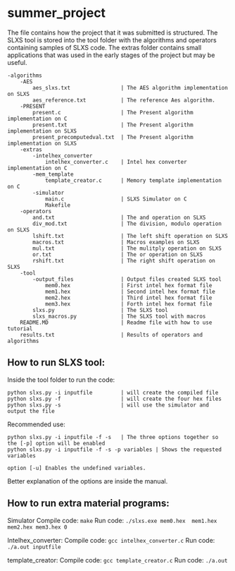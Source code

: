 # summer_project

The file contains how the project that it was submitted is structured. The SLXS tool is stored 
into the tool folder with the algorithms and operators containing samples of SLXS code. The extras
folder contains small applications that was used in the early stages of the project but may be useful.

```
-algorithms
    -AES
        aes_slxs.txt                | The AES algorithm implementation on SLXS
        aes_reference.txt           | The reference Aes algorithm.
    -PRESENT
        present.c                   | The Present algorithm implementation on C     
        present.txt                 | The Present algorithm implementation on SLXS
        present_precomputedval.txt  | The Present algorithm implementation on SLXS
    -extras
        -intelhex_converter                      
            intelhex_converter.c    | Intel hex converter implementation on C
        -mem_template
            template_creator.c      | Memory template implementation on C
        -simulator
            main.c                  | SLXS Simulator on C
            Makefile
    -operators
        and.txt                     | The and operation on SLXS
        div_mod.txt                 | The division, modulo operation on SLXS
        lshift.txt                  | The left shift operation on SLXS
        macros.txt                  | Macros examples on SLXS
        mul.txt                     | The mulitply operation on SLXS
        or.txt                      | The or operation on SLXS
        rshift.txt                  | The right shift operation on SLXS
    -tool
        -output_files               | Output files created SLXS tool 
            mem0.hex                | First intel hex format file
            mem1.hex                | Second intel hex format file
            mem2.hex                | Third intel hex format file 
            mem3.hex                | Forth intel hex format file
        slxs.py                     | The SLXS tool 
        slxs_macros.py              | The SLXS tool with macros
    README.MD                       | Readme file with how to use tutorial
    results.txt                     | Results of operators and algorithms
```

## How to run SLXS tool:

Inside the tool folder to run the code:
```
python slxs.py -i inputfile         | will create the compiled file
python slxs.py -f                   | will create the four hex files
python slxs.py -s                   | will use the simulator and output the file
```
Recommended use:
```
python slxs.py -i inputfile -f -s   | The three options together so the [-p] option will be enabled
python slxs.py -i inputfile -f -s -p variables | Shows the requested variables

option [-u] Enables the undefined variables.
```
Better explanation of the options are inside the manual.

## How to run extra material programs:

  Simulator
  Compile code:
    `make`
  Run code:
    `./slxs.exe mem0.hex  mem1.hex mem2.hex mem3.hex 0`

  Intelhex_converter:
  Compile code:
    `gcc intelhex_converter.c`
  Run code:
    `./a.out inputfile`

  template_creator:
  Compile code:
    `gcc template_creator.c`
  Run code:
    `./a.out`  
